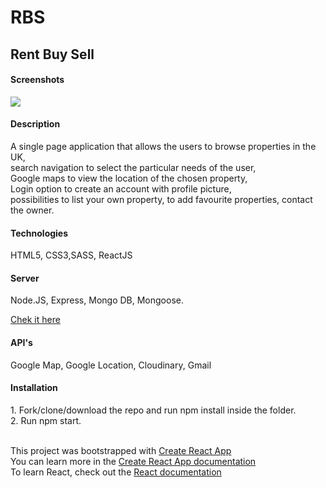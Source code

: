 <h1>RBS</h1>

<h2>Rent Buy Sell</h2>


<h4>Screenshots</h4>
<img src="https://res.cloudinary.com/zltgrd/image/upload/v1616776751/Screenshot_1_klqmcp.png"/>


<h4>Description</h4>
A single page application that allows the users to browse properties in the UK, <br/> search navigation to select the particular needs of the user, <br/> Google maps to view the location of the chosen property, <br/> Login option to create an account with profile picture, <br/> possibilities to list your own property, to add favourite properties, contact the owner.

<h4>Technologies</h4>
HTML5, CSS3,SASS, ReactJS

<h4>Server</h4>
Node.JS, Express, Mongo DB, Mongoose.

<a href="https://github.com/YordanKrushkov/back-end-properties">Chek it here</a>

<h4>API's</h4>
Google Map, Google Location, Cloudinary, Gmail

<h4>Installation</h4>
1. Fork/clone/download the repo and run npm install inside the folder.<br/> 
2. Run npm start.<br/> 
<br/> 

This project was bootstrapped with [Create React App](https://github.com/facebook/create-react-app)</br>
You can learn more in the [Create React App documentation](https://create-react-app.dev/docs/getting-started/)</br>
To learn React, check out the [React documentation](https://reactjs.org/)